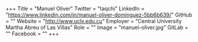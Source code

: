 +++
Title = "Manuel Oliver"
Twitter = "taqchi"
LinkedIn = "https://www.linkedin.com/in/manuel-oliver-dominguez-5bb6b639/"
GitHub = ""
Website = "http://www.uclv.edu.cu"
Employer = "Central University Martha Abreu of Las Villas"
Role = ""
Image = "manuel-oliver.jpg"
GitLab = ""
Facebook = ""
+++

